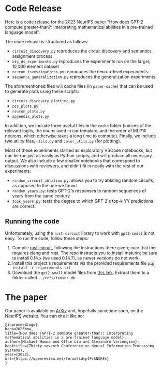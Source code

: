 # Code Release 
Here is a code release for the 2023 NeurIPS paper "How does GPT-2 compute greater-than?: Interpreting mathematical abilities in a pre-trained language model". 

The code release is structured as follows:
- `circuit_discovery.py` reproduces the circuit discovery and semantics assignment process
- `big_ds_experiments.py` reproduces the experiments run on the larger, 10,000 element dataset
- `neuron_investigations.py` reproduces the neuron-level experiments
- `sequence_generalization.py` reproduces the generalization experiments

The aforementioned files will cache files (in `paper-cache`) that can be used to generate plots using these scripts: 
- `circuit_discovery_plotting.py`
- `pca_plots.py`
- `neuron_plots.py`
- `appendix_plots.py`

In addition, we include three useful files in the `cache` folder (indices of the relevant logits, the nouns used in our template, and the order of MLP10 neurons, which otherwise takes a long time to compute). Finally, we include two utility files, `utils.py` and `color_utils.py` (for plotting).

Most of these experiments started as exploratory VSCode notebooks, but can be run just as easily as Python scripts, and will produce all necessary output. We also include a few smaller notebooks that correspond to discussions with reviewers, and didn't fit in neatly with the rest of our experiments:
- `random_circuit_ablation.py`: allows you to try ablating random circuits, as opposed to the one we found
- `random_years.py`: tests GPT-2's responses to random sequences of years from the same century
- `topk_years.py`: tests the degree to which GPT-2's top-k YY predictions are correct.

## Running the code
Unfortunately, using the `rust-circuit` library to work with `gpt2-small` is not easy. To run the code, follow these steps:

1. Compile [rust-circuit](https://github.com/redwoodresearch/rust_circuit_public), following the instructions there given; note that this requires clang and rust. The repo instructs you to install maturin; be sure to install 0.14.x (we used 0.14.7), as newer versions do not work.
2. Install this project's requirements via the provided requirements file `pip install -r requirements.txt`
3. Download the `gpt2-small` model files from [this link](https://rrserve.s3.us-west-2.amazonaws.com/remix/remix_tensors.zip). Extract them to a folder called `../rrfs/tensor_db`

# The paper
Our paper is available on [ArXiv](https://arxiv.org/abs/2305.00586) and, hopefully sometime soon, on the NeurIPS website. You can cite it like so:

```
@inproceedings{
hanna2023how,
title={How does {GPT}-2 compute greater-than?: Interpreting mathematical abilities in a pre-trained language model},
author={Michael Hanna and Ollie Liu and Alexandre Variengien},
booktitle={Thirty-seventh Conference on Neural Information Processing Systems},
year={2023},
url={https://openreview.net/forum?id=p4PckNQR8k}
}
```